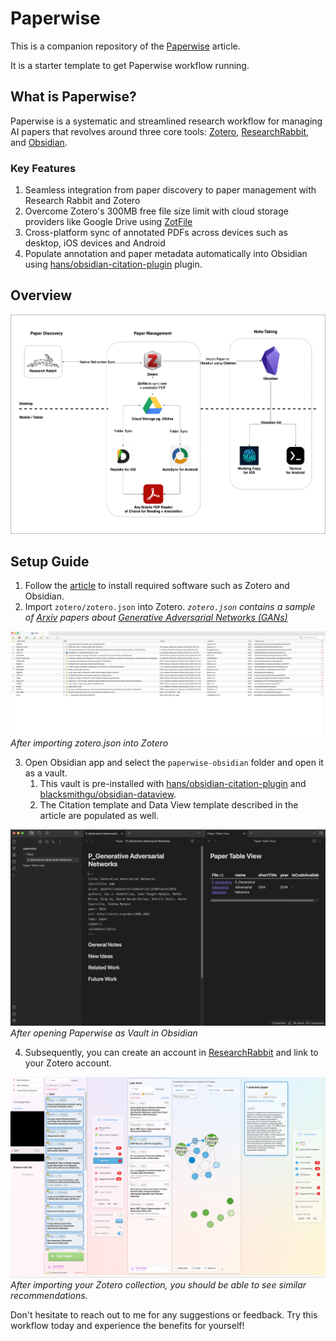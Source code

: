# Paperwise

This is a companion repository of the [Paperwise](http://walterteng.com/paperwise) article.

It is a starter template to get Paperwise workflow running.

## What is Paperwise?

Paperwise is a systematic and streamlined research workflow for managing AI papers that revolves around three core tools: [Zotero](https://www.zotero.org/), [ResearchRabbit](https://www.researchrabbit.ai/), and [Obsidian](https://obsidian.md/).

### Key Features

1. Seamless integration from paper discovery to paper management with Research Rabbit and Zotero
2. Overcome Zotero's 300MB free file size limit with cloud storage providers like Google Drive using [ZotFile](http://zotfile.com/)
3. Cross-platform sync of annotated PDFs across devices such as desktop, iOS devices and Android
4. Populate annotation and paper metadata automatically into Obsidian using [hans/obsidian-citation-plugin](https://github.com/hans/obsidian-citation-plugin) plugin.

## Overview

![Overview](/assets/paperwise.png)

## Setup Guide

1. Follow the [article](http://walterteng.com/paperwise) to install required software such as Zotero and Obsidian.
2. Import `zotero/zotero.json` into Zotero. _`zotero.json` contains a sample of [Arxiv](https://arxiv.org/) papers about [Generative Adversarial Networks (GANs)](https://en.wikipedia.org/wiki/Generative_adversarial_network)_

![Zotero](assets/zotero.png)
_After importing zotero.json into Zotero_

3. Open Obsidian app and select the `paperwise-obsidian` folder and open it as a vault.
   1. This vault is pre-installed with [hans/obsidian-citation-plugin](https://github.com/hans/obsidian-citation-plugin) and [blacksmithgu/obsidian-dataview](https://github.com/blacksmithgu/obsidian-dataview).
   2. The Citation template and Data View template described in the article are populated as well.

![Obsidian Vault](assets/paperwise-obsidian-vault.png)
_After opening Paperwise as Vault in Obsidian_

4.  Subsequently, you can create an account in [ResearchRabbit](https://www.researchrabbit.ai/) and link to your Zotero account.

![Research Rabbit](/assets/research-rabbit.png)
_After importing your Zotero collection, you should be able to see similar recommendations._

Don't hesitate to reach out to me for any suggestions or feedback. Try this workflow today and experience the benefits for yourself!
